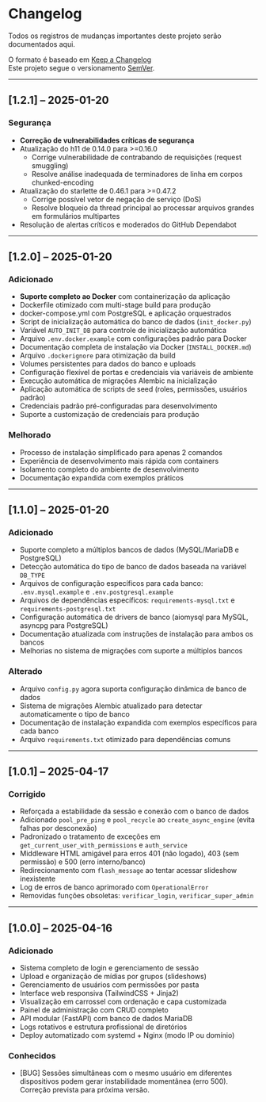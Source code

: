 # Changelog

Todos os registros de mudanças importantes deste projeto serão documentados aqui.

O formato é baseado em [Keep a Changelog](https://keepachangelog.com/pt-BR/1.0.0/)  
Este projeto segue o versionamento [SemVer](https://semver.org/lang/pt-BR/).

---

## [1.2.1] – 2025-01-20

### Segurança
- **Correção de vulnerabilidades críticas de segurança**
- Atualização do h11 de 0.14.0 para >=0.16.0
  - Corrige vulnerabilidade de contrabando de requisições (request smuggling)
  - Resolve análise inadequada de terminadores de linha em corpos chunked-encoding
- Atualização do starlette de 0.46.1 para >=0.47.2
  - Corrige possível vetor de negação de serviço (DoS)
  - Resolve bloqueio da thread principal ao processar arquivos grandes em formulários multipartes
- Resolução de alertas críticos e moderados do GitHub Dependabot

---

## [1.2.0] – 2025-01-20

### Adicionado
- **Suporte completo ao Docker** com containerização da aplicação
- Dockerfile otimizado com multi-stage build para produção
- docker-compose.yml com PostgreSQL e aplicação orquestrados
- Script de inicialização automática do banco de dados (`init_docker.py`)
- Variável `AUTO_INIT_DB` para controle de inicialização automática
- Arquivo `.env.docker.example` com configurações padrão para Docker
- Documentação completa de instalação via Docker (`INSTALL_DOCKER.md`)
- Arquivo `.dockerignore` para otimização da build
- Volumes persistentes para dados do banco e uploads
- Configuração flexível de portas e credenciais via variáveis de ambiente
- Execução automática de migrações Alembic na inicialização
- Aplicação automática de scripts de seed (roles, permissões, usuários padrão)
- Credenciais padrão pré-configuradas para desenvolvimento
- Suporte a customização de credenciais para produção

### Melhorado
- Processo de instalação simplificado para apenas 2 comandos
- Experiência de desenvolvimento mais rápida com containers
- Isolamento completo do ambiente de desenvolvimento
- Documentação expandida com exemplos práticos

---

## [1.1.0] – 2025-01-20

### Adicionado
- Suporte completo a múltiplos bancos de dados (MySQL/MariaDB e PostgreSQL)
- Detecção automática do tipo de banco de dados baseada na variável `DB_TYPE`
- Arquivos de configuração específicos para cada banco: `.env.mysql.example` e `.env.postgresql.example`
- Arquivos de dependências específicos: `requirements-mysql.txt` e `requirements-postgresql.txt`
- Configuração automática de drivers de banco (aiomysql para MySQL, asyncpg para PostgreSQL)
- Documentação atualizada com instruções de instalação para ambos os bancos
- Melhorias no sistema de migrações com suporte a múltiplos bancos

### Alterado
- Arquivo `config.py` agora suporta configuração dinâmica de banco de dados
- Sistema de migrações Alembic atualizado para detectar automaticamente o tipo de banco
- Documentação de instalação expandida com exemplos específicos para cada banco
- Arquivo `requirements.txt` otimizado para dependências comuns

---

## [1.0.1] – 2025-04-17

### Corrigido
- Reforçada a estabilidade da sessão e conexão com o banco de dados
- Adicionado `pool_pre_ping` e `pool_recycle` ao `create_async_engine` (evita falhas por desconexão)
- Padronizado o tratamento de exceções em `get_current_user_with_permissions` e `auth_service`
- Middleware HTML amigável para erros 401 (não logado), 403 (sem permissão) e 500 (erro interno/banco)
- Redirecionamento com `flash_message` ao tentar acessar slideshow inexistente
- Log de erros de banco aprimorado com `OperationalError`
- Removidas funções obsoletas: `verificar_login`, `verificar_super_admin`

---

## [1.0.0] – 2025-04-16

### Adicionado
- Sistema completo de login e gerenciamento de sessão
- Upload e organização de mídias por grupos (slideshows)
- Gerenciamento de usuários com permissões por pasta
- Interface web responsiva (TailwindCSS + Jinja2)
- Visualização em carrossel com ordenação e capa customizada
- Painel de administração com CRUD completo
- API modular (FastAPI) com banco de dados MariaDB
- Logs rotativos e estrutura profissional de diretórios
- Deploy automatizado com systemd + Nginx (modo IP ou domínio)

### Conhecidos
- [BUG] Sessões simultâneas com o mesmo usuário em diferentes dispositivos podem gerar instabilidade momentânea (erro 500). Correção prevista para próxima versão.
